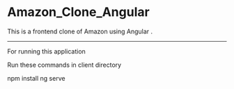 # Amazon_Clone_Angular
This is a frontend clone of Amazon using Angular .




----------------------------------------------------------------------------------------------------

For running this application

Run these commands in client directory

npm install
ng serve    
